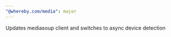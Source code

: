 ```yaml
---
"@whereby.com/media": major
---
```


Updates mediasoup client and switches to async device detection
